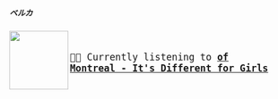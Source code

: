##### ベルカ

[<img align="left" width="105" height="105" src="https:&#x2F;&#x2F;lastfm.freetls.fastly.net&#x2F;i&#x2F;u&#x2F;174s&#x2F;cc73349ebea683c46efb709667afbdfc.jpg">](https://www.youtube.com/results?search_query=of+Montreal+It&#39;s+Different+for+Girls)


<big><pre>
</br><p align="left">🎵🎶 Currently listening to <b>[of Montreal - It&#39;s Different for Girls](https://www.youtube.com/results?search_query=of+Montreal+It&#39;s+Different+for+Girls)</b></p>
</pre></big>

